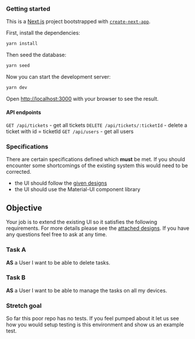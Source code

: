 ### Getting started

This is a [Next.js](https://nextjs.org/) project bootstrapped with [`create-next-app`](https://github.com/vercel/next.js/tree/canary/packages/create-next-app).

First, install the dependencies:

```bash
yarn install
```

Then seed the database:

```bash
yarn seed
```

Now you can start the development server:

```bash
yarn dev
```

Open [http://localhost:3000](http://localhost:3000) with your browser to see the result.

#### API endpoints

`GET /api/tickets` - get all tickets
`DELETE /api/tickets/:ticketId` - delete a ticket with id = ticketId
`GET /api/users` - get all users

### Specifications

There are certain specifications defined which **must** be met. If you should encounter some shortcomings of the existing system this would need to be corrected.

- the UI should follow the [given designs](https://www.figma.com/file/XRLLHLtNSgEKSQGE4kaFQ9/Front-end-Task?node-id=0%3A1)
- the UI should use the Material-UI component library

## Objective

Your job is to extend the existing UI so it satisfies the following requirements. For more details please see the [attached designs](https://www.figma.com/file/XRLLHLtNSgEKSQGE4kaFQ9/Front-end-Task?node-id=0%3A1). If you have any questions feel free to ask at any time.

### Task A

**AS** a User
I want to be able to delete tasks.

### Task B

**AS** a User
I want to be able to manage the tasks on all my devices.

### Stretch goal

So far this poor repo has no tests. If you feel pumped about it let us see how you would setup testing is this environment and show us an example test.

